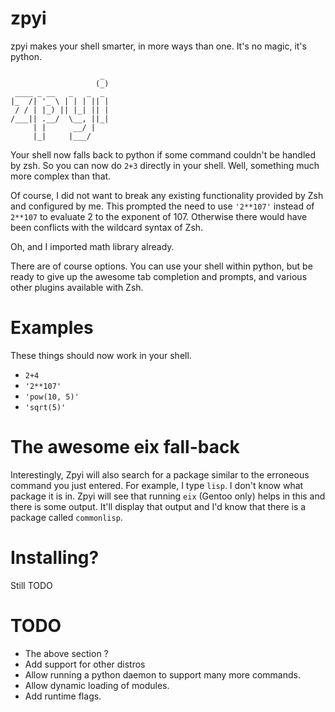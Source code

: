 zpyi
====

zpyi makes your shell smarter, in more ways than one. It's no magic, it's python.

```
                    _ 
                   (_)
 ____ _ __   _   _  _ 
|_  /| '_ \ | | | || |
 / / | |_) || |_| || |
/___|| .__/  \__, ||_|
     | |      __/ |   
     |_|     |___/    
```

Your shell now falls back to python if some command couldn't be handled by zsh.
So you can now do `2+3` directly in your shell. Well, something much more complex than that.

Of course, I did not want to break any existing functionality provided by Zsh and configured by me.
This prompted the need to use `'2**107'` instead of `2**107` to evaluate 2 to the exponent of 107.
Otherwise there would have been conflicts with the wildcard syntax of Zsh.

Oh, and I imported math library already.

There are of course options. You can use your shell within python, but be ready to give up the awesome tab
completion and prompts, and various other plugins available with Zsh.

# Examples
These things should now work in your shell.
* `2+4`
* `'2**107'`
* `'pow(10, 5)'`
* `'sqrt(5)'`

# The awesome eix fall-back
Interestingly, Zpyi will also search for a package similar to the erroneous command you just entered.
For example, I type `lisp`. I don't know what package it is in. Zpyi will see that running `eix` (Gentoo only) helps in this
and there is some output. It'll display that output and I'd know that there is a package called `commonlisp`.

# Installing?
Still TODO

# TODO
* The above section ?
* Add support for other distros
* Allow running a python daemon to support many more commands.
* Allow dynamic loading of modules.
* Add runtime flags.
